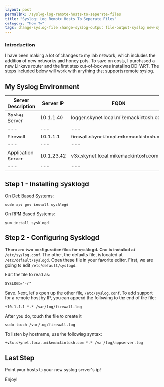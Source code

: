 ```yaml
---
layout: post
permalink: /syslog-log-remote-hosts-to-seperate-files
title: "Syslog: Log Remote Hosts To Seperate Files"
category: "How To"
tags: change-syslog-file change-syslog-output file-output-syslog new-syslog-file remote-sysklogd remote-syslog remote-syslog-file sysklogd syslog syslog-file syslog-file-out syslog-to-seperate-file syslogd ubuntu-syslog ubuntu-syslog-file
---
```

### Introduction
I have been making a lot of changes to my lab network, which includes the addition of new networks and honey pots. To save on costs, I purchased a new Linksys router and the first step out-of-box was installing DD-WRT. The steps included below will work with anything that supports remote syslog. 

## My Syslog Environment

| Server Description | Server IP | FQDN |
| --- | --- | --- |
| Syslog Server | 10.1.1.40 | logger.skynet.local.mikemackintosh.com |
| --- | --- | --- |
| Firewall | 10.1.1.1 | firewall.skynet.local.mikemackintosh.com |
| --- | --- | --- |
| Application Server | 10.1.23.42 | v3x.skynet.local.mikemackintosh.com |
| --- | --- | --- |

## Step 1 - Installing Sysklogd

On Deb Based Systems: 

    sudo apt-get install sysklogd

On RPM Based Systems: 

    yum install sysklogd


## Step 2 - Configuring Sysklogd

There are two configuration files for sysklogd. One is installed at `/etc/syslog.conf`. The other, the defaults file, is located at `/etc/default/syslogd`. Open these file in your favorite editor. First, we are going to edit `/etc/default/syslogd`. 

Edit the file to read as: 

    SYSLOGD="-r"

Save. Next, let's open up the other file, `/etc/syslog.conf`. To add support for a remote host by IP, you can append the following to the end of the file: 

    +10.1.1.1 *.* /var/log/firewall.log

After you do, touch the file to create it. 

    sudo touch /var/log/firewall.log 

To listen by hostname, use the following syntax: 

    +v3x.skynet.local.mikemackintosh.com *.* /var/log/appserver.log

## Last Step

Point your hosts to your new syslog server's ip! 

Enjoy!